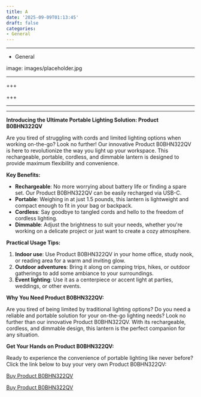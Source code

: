```yaml
---
title: A
date: '2025-09-09T01:13:45'
draft: false
categories:
- General
---
```


---

- General

image: images/placeholder.jpg

---

+++






+++





---



---
**Introducing the Ultimate Portable Lighting Solution: Product B0BHN322QV**

Are you tired of struggling with cords and limited lighting options when working on-the-go? Look no further! Our innovative Product B0BHN322QV is here to revolutionize the way you light up your workspace. This rechargeable, portable, cordless, and dimmable lantern is designed to provide maximum flexibility and convenience.

**Key Benefits:**

* **Rechargeable**: No more worrying about battery life or finding a spare set. Our Product B0BHN322QV can be easily recharged via USB-C.
* **Portable**: Weighing in at just 1.5 pounds, this lantern is lightweight and compact enough to fit in your bag or backpack.
* **Cordless**: Say goodbye to tangled cords and hello to the freedom of cordless lighting.
* **Dimmable**: Adjust the brightness to suit your needs, whether you're working on a delicate project or just want to create a cozy atmosphere.

**Practical Usage Tips:**

1. **Indoor use**: Use Product B0BHN322QV in your home office, study nook, or reading area for a warm and inviting glow.
2. **Outdoor adventures**: Bring it along on camping trips, hikes, or outdoor gatherings to add some ambiance to your surroundings.
3. **Event lighting**: Use it as a centerpiece or accent light at parties, weddings, or other events.

**Why You Need Product B0BHN322QV:**

Are you tired of being limited by traditional lighting options? Do you need a reliable and portable solution for your on-the-go lighting needs? Look no further than our innovative Product B0BHN322QV. With its rechargeable, cordless, and dimmable design, this lantern is the perfect companion for any situation.

**Get Your Hands on Product B0BHN322QV:**

Ready to experience the convenience of portable lighting like never before? Click the link below to buy your very own Product B0BHN322QV:

[Buy Product B0BHN322QV](https://www.amazon.com/Rechargeable-Portable-Cordless-Dimmable-Detachable/dp/B0BHN322QV/)

[Buy Product B0BHN322QV](https://www.amazon.com/Rechargeable-Portable-Cordless-Dimmable-Detachable/dp/B0BHN322QV/)